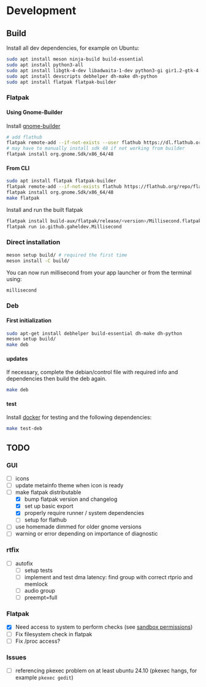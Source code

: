 # Development

## Build

Install all dev dependencies, for example on Ubuntu:
```bash
sudo apt install meson ninja-build build-essential
sudo apt install python3-all
sudo apt install libgtk-4-dev libadwaita-1-dev python3-gi gir1.2-gtk-4.0 gir1.2-adw-1 adwaita-icon-theme
sudo apt install devscripts debhelper dh-make dh-python
sudo apt install flatpak flatpak-builder
```

### Flatpak

#### Using Gnome-Builder

Install [gnome-builder](https://flathub.org/apps/org.gnome.Builder)

```bash
# add flathub
flatpak remote-add --if-not-exists --user flathub https://dl.flathub.org/repo/flathub.flatpakrepo
# may have to manually install sdk 48 if not working from builder
flatpak install org.gnome.Sdk/x86_64/48
```

#### From CLI
```bash
sudo apt install flatpak flatpak-builder
flatpak remote-add --if-not-exists flathub https://flathub.org/repo/flathub.flatpakrepo
flatpak install org.gnome.Sdk/x86_64/48
make flatpak
```

Install and run the built flatpak
```bash
flatpak install build-aux/flatpak/release/<version>/Millisecond.flatpak
flatpak run io.github.gaheldev.Millisecond
```

### Direct installation

```bash
meson setup build/ # required the first time
meson install -C build/
```

You can now run millisecond from your app launcher or from the terminal using:
```bash
millisecond
```

### Deb

#### First initialization

```bash
sudo apt-get install debhelper build-essential dh-make dh-python
meson setup build/
make deb
```

#### updates

If necessary, complete the debian/control file with required info and dependencies then build the deb again.

```bash
make deb
```

#### test

Install [docker](https://docs.docker.com/engine/install/) for testing and the following dependencies:

```bash
make test-deb
```

## TODO
### GUI
- [ ] icons
- [ ] update metainfo theme when icon is ready
- [ ] make flatpak distributable
    - [x] bump flatpak version and changelog
    - [x] set up basic export
    - [x] properly require runner / system dependencies
    - [ ] setup for flathub

- [ ] use homemade dimmed for older gnome versions
- [ ] warning or error depending on importance of diagnostic

### rtfix
- [ ] autofix
    - [ ] setup tests
    - [ ] implement and test dma latency: find group with correct rtprio and memlock
    - [ ] audio group
    - [ ] preempt=full

### Flatpak
- [x] Need access to system to perform checks (see [sandbox permissions](https://docs.flatpak.org/en/latest/sandbox-permissions.html))
- [ ] Fix filesystem check in flatpak
- [ ] Fix /proc access?

### Issues
- [ ] referencing pkexec problem on at least ubuntu 24.10 (pkexec hangs, for example `pkexec gedit`)
